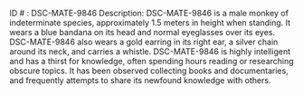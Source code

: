 ID # : DSC-MATE-9846
Description: DSC-MATE-9846 is a male monkey of indeterminate species, approximately 1.5 meters in height when standing. It wears a blue bandana on its head and normal eyeglasses over its eyes. DSC-MATE-9846 also wears a gold earring in its right ear, a silver chain around its neck, and carries a whistle. DSC-MATE-9846 is highly intelligent and has a thirst for knowledge, often spending hours reading or researching obscure topics. It has been observed collecting books and documentaries, and frequently attempts to share its newfound knowledge with others.